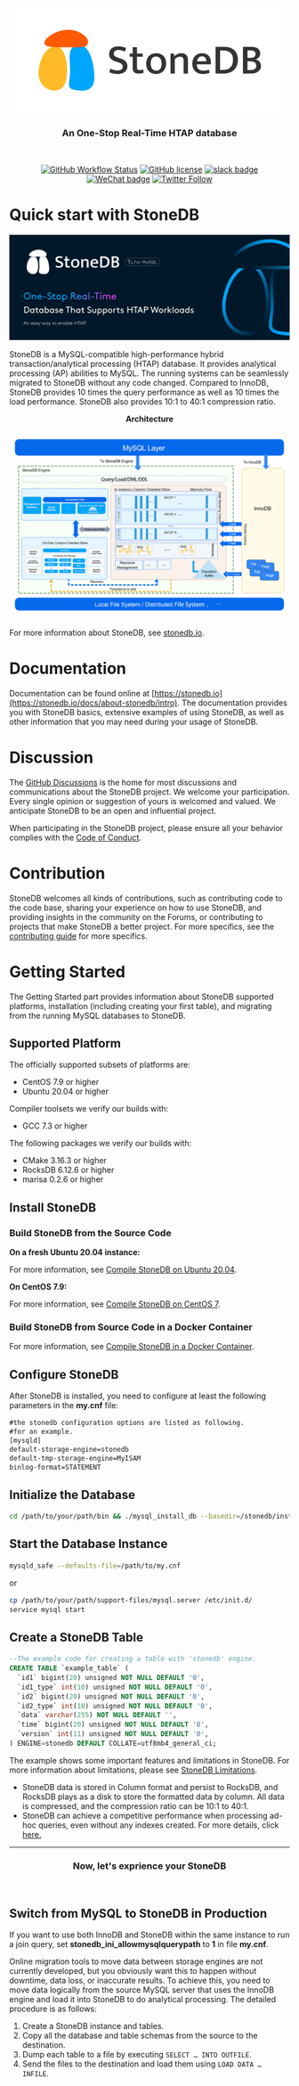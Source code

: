 
<div align="center">

[![logo](Docs/stonedb_logo.png)](https://stonedb.io/)

<h3 align="center"><strong>An One-Stop Real-Time HTAP database</strong></h3>


</br>

[![GitHub Workflow Status](https://img.shields.io/github/workflow/status/stoneatom/stonedb/Compile%20&%20MTR)](https://github.com/stoneatom/stonedb/actions)
[![GitHub license](https://img.shields.io/github/license/stoneatom/stonedb)](https://github.com/stoneatom/stonedb/blob/stonedb-5.6/LICENSE)
[![slack badge](https://img.shields.io/badge/Slack-Join%20StoneDB-blueviolet?logo=slack&amp)](https://stonedb.slack.com/join/shared_invite/zt-1ba2lpvbo-Vqq62DJcxViyxCZmp7Rimw#/shared-invite/email)
[![WeChat badge](https://img.shields.io/badge/Wechat-join-green?logo=wechat&amp)](https://cms.stoneatom.com/assets/8f44fbdf-b987-44fb-8b8d-c65a37da9221.jpg)
[![Twitter Follow](https://img.shields.io/twitter/follow/StoneDataBase?style=social)](https://twitter.com/intent/follow?screen_name=StoneDataBase)

</div>

# Quick start with StoneDB

[![logo](Docs/stonedb_github_logo.png)](https://stonedb.io/)

StoneDB is a MySQL-compatible high-performance hybrid transaction/analytical processing (HTAP) database. It provides analytical processing (AP) abilities to MySQL. The running systems can be seamlessly migrated to StoneDB without any code changed. Compared to InnoDB, StoneDB provides 10 times the query performance as well as 10 times the load performance. StoneDB also provides 10:1 to 40:1 compression ratio. 

<p align="center"> <b>Architecture</b> </p>

[![logo](Docs/stonedb_architecture.png)](https://stonedb.io/docs/about-stonedb/architecture)


For more information about StoneDB, see [stonedb.io](https://stonedb.io/).

# Documentation

Documentation can be found online at [https://stonedb.io](https://stonedb.io/docs/about-stonedb/intro). The documentation provides you with StoneDB basics, extensive examples of using StoneDB, as well as other information that you may need during your usage of StoneDB.

# Discussion
The [GitHub Discussions](https://github.com/stoneatom/stonedb/discussions) is the home for most discussions and communications about the StoneDB project. We welcome your participation. Every single opinion or suggestion of yours is welcomed and valued. We anticipate StoneDB to be an open and influential project.  

When participating in the StoneDB project, please ensure all your behavior complies with the [Code of Conduct](https://stonedb.io/community/main).

# Contribution
StoneDB welcomes all kinds of contributions, such as contributing code to the code base, sharing your experience on how to use StoneDB, and providing insights in the community on the Forums, or contributing to projects that make StoneDB a better project. For more specifics, see the [contributing guide](https://stonedb.io/community/main) for more specifics.
# Getting Started
The Getting Started part provides information about StoneDB supported platforms, installation (including creating your first table), and migrating from the running MySQL databases to StoneDB.
## Supported Platform
The officially supported subsets of platforms are:

- CentOS 7.9 or higher
- Ubuntu 20.04 or higher

Compiler toolsets we verify our builds with:

- GCC 7.3 or higher

The following packages we verify our builds with:

- CMake 3.16.3 or higher
- RocksDB 6.12.6 or higher
- marisa 0.2.6 or higher
## Install StoneDB
### Build StoneDB from the Source Code

**On a fresh Ubuntu 20.04 instance:**

For more information, see [Compile StoneDB on Ubuntu 20.04](https://stonedb.io/docs/developer-guide/compiling-methods/compile-using-ubuntu20.04).

**On CentOS 7.9:**

For more information, see [Compile StoneDB on CentOS 7](https://stonedb.io/docs/developer-guide/compiling-methods/compile-using-centos7).
### Build StoneDB from Source Code in a Docker Container

For more information, see [Compile StoneDB in a Docker Container](https://stonedb.io/docs/developer-guide/compiling-methods/compile-using-docker).
## Configure StoneDB
After StoneDB is installed, you need to configure at least the following parameters in the **my.cnf** file:

```
#the stonedb configuration options are listed as following.
#for an example.
[mysqld] 
default-storage-engine=stonedb
default-tmp-storage-engine=MyISAM
binlog-format=STATEMENT
```

## Initialize the Database

```bash
cd /path/to/your/path/bin && ./mysql_install_db --basedir=/stonedb/install/ --datadir=/stonedb/install/data/ --user=mysql
```

## Start the Database Instance 

```bash
mysqld_safe --defaults-file=/path/to/my.cnf 
```

or

```bash
cp /path/to/your/path/support-files/mysql.server /etc/init.d/
service mysql start
```

## Create a StoneDB Table

```sql
--The example code for creating a table with 'stonedb' engine.
CREATE TABLE `example_table` (
  `id1` bigint(20) unsigned NOT NULL DEFAULT '0',
  `id1_type` int(10) unsigned NOT NULL DEFAULT '0',
  `id2` bigint(20) unsigned NOT NULL DEFAULT '0',
  `id2_type` int(10) unsigned NOT NULL DEFAULT '0',
  `data` varchar(255) NOT NULL DEFAULT '',
  `time` bigint(20) unsigned NOT NULL DEFAULT '0',
  `version` int(11) unsigned NOT NULL DEFAULT '0',
) ENGINE=stonedb DEFAULT COLLATE=utf8mb4_general_ci;

```

The example shows some important features and limitations in StoneDB. For more information about limitations, please see [StoneDB Limitations](https://stonedb.io/docs/about-stonedb/limits). 

- StoneDB data is stored in Column format and persist to RocksDB, and RocksDB plays as a disk to store the formatted data by column. All data is compressed, and the compression ratio can be 10:1 to 40:1. 
- StoneDB can achieve a competitive performance when processing ad-hoc queries, even without any indexes created. For more details, click [here.](http://stonedb.io/)

--- 

<h3 align="center">
<strong>Now, let's exprience your StoneDB</strong>
</h3>
</br>

## Switch from MySQL to StoneDB in Production

If you want to use both InnoDB and StoneDB within the same instance to run a join query, set **stonedb_ini_allowmysqlquerypath** to **1** in file **my.cnf**.

Online migration tools to move data between storage engines are not currently developed, but you obviously want this to happen without downtime, data loss, or inaccurate results. To achieve this, you need to move data logically from the source MySQL server that uses the InnoDB engine and load it into StoneDB to do analytical processing. The detailed procedure is as follows:

1. Create a StoneDB instance and tables.
2. Copy all the database and table schemas from the source to the destination.
3. Dump each table to a file by executing `SELECT … INTO OUTFILE`.
4. Send the files to the destination and load them using `LOAD DATA … INFILE`.



